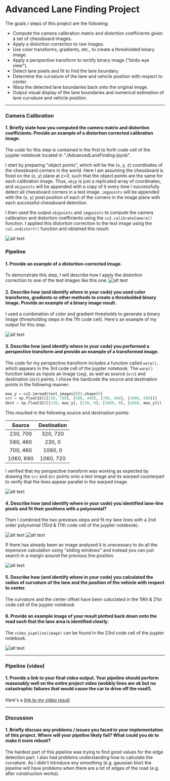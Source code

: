 # Advanced Lane Finding Project

The goals / steps of this project are the following:

* Compute the camera calibration matrix and distortion coefficients given a set of chessboard images.
* Apply a distortion correction to raw images.
* Use color transforms, gradients, etc., to create a thresholded binary image.
* Apply a perspective transform to rectify binary image ("birds-eye view").
* Detect lane pixels and fit to find the lane boundary.
* Determine the curvature of the lane and vehicle position with respect to center.
* Warp the detected lane boundaries back onto the original image.
* Output visual display of the lane boundaries and numerical estimation of lane curvature and vehicle position.

[//]: # (Image References)

[image1]: ./examples/undistort_output.png "Undistorted"
[image2]: ./examples/road_undistort.png "Road Transformed"
[image3]: ./examples/road_binary_combo.png "Binary Example"
[image4]: ./examples/road_warped.png "Warp Example"
[image_bw]: ./examples/road_binary_combo_warped.png "Binary Warp Example"
[image5]: ./examples/road_color_fit_lines.png "Fit Visual"
[image5-2]: ./examples/road_color_fit_lines-2.png "Fit Visual"
[image6]: ./examples/output.png "Output"
[video1]: ./project_video.mp4 "Video"

---
### Camera Calibration

#### 1. Briefly state how you computed the camera matrix and distortion coefficients. Provide an example of a distortion corrected calibration image.

The code for this step is contained in the first to forth code cell of the juypter notebook located in "./AdvancedLaneFinding.ipynb".  

I start by preparing "object points", which will be the (x, y, z) coordinates of the chessboard corners in the world. Here I am assuming the chessboard is fixed on the (x, y) plane at z=0, such that the object points are the same for each calibration image.  Thus, `objp` is just a replicated array of coordinates, and `objpoints` will be appended with a copy of it every time I successfully detect all chessboard corners in a test image.  `imgpoints` will be appended with the (x, y) pixel position of each of the corners in the image plane with each successful chessboard detection.  

I then used the output `objpoints` and `imgpoints` to compute the camera calibration and distortion coefficients using the `cv2.calibrateCamera()` function.  I applied this distortion correction to the test image using the `cv2.undistort()` function and obtained this result: 

![alt text][image1]

### Pipeline

#### 1. Provide an example of a distortion-corrected image.

To demonstrate this step, I will describe how I apply the distortion correction to one of the test images like this one:
![alt text][image2]

#### 2. Describe how (and identify where in your code) you used color transforms, gradients or other methods to create a thresholded binary image.  Provide an example of a binary image result.

I used a combination of color and gradient thresholds to generate a binary image (thresholding steps in the 7th code cell).  Here's an example of my output for this step.


![alt text][image3]

#### 3. Describe how (and identify where in your code) you performed a perspective transform and provide an example of a transformed image.

The code for my perspective transform includes a function called `warp()`, which appears in the 3rd code cell of the juypter notebook.  The `warp()` function takes as inputs an image (`img`), as well as source (`src`) and destination (`dst`) points.  I chose the hardcode the source and destination points in the following manner:

```python
max_y = cv2.imread(test_images[0]).shape[0]
src = np.float32([[230, 700], [580, 460], [700, 460], [1060, 690]])
dest = np.float32([[230, max_y], [230, 0], [1060, 0], [1060, max_y]])
```

This resulted in the following source and destination points:

| Source        | Destination   | 
|:-------------:|:-------------:| 
| 230, 700     | 320, 720        | 
| 580, 460      | 230, 0      |
| 700, 460     | 1060, 0      |
| 1060, 690      | 1060, 720        |

I verified that my perspective transform was working as expected by drawing the `src` and `dst` points onto a test image and its warped counterpart to verify that the lines appear parallel in the warped image.

![alt text][image4]

#### 4. Describe how (and identify where in your code) you identified lane-line pixels and fit their positions with a polynomial?

Then I combined the two previews steps and fit my lane lines with a 2nd order polynomial (15rd & 17th code cell of the juypter notebook).

![alt text][image_bw]
![alt text][image5]

If there has already been an image analysed it is unecessary to do all the expensive calculation using "sliding windows" and instead you can just search in a margin around the previous line position.

![alt text][image5-2]

#### 5. Describe how (and identify where in your code) you calculated the radius of curvature of the lane and the position of the vehicle with respect to center.

The curvature and the center offset have been caluclated in the 19th & 21st code cell of the juypter notebook

#### 6. Provide an example image of your result plotted back down onto the road such that the lane area is identified clearly.

The `video_pipeline(image)` can be found in the 23rd code cell of the juypter notebook.

![alt text][image6]

---

### Pipeline (video)

#### 1. Provide a link to your final video output.  Your pipeline should perform reasonably well on the entire project video (wobbly lines are ok but no catastrophic failures that would cause the car to drive off the road!).

Here's a [link to my video result](./project_video_detected.mp4)

---

### Discussion

#### 1. Briefly discuss any problems / issues you faced in your implementation of this project.  Where will your pipeline likely fail?  What could you do to make it more robust?

The hardest part of this pipeline was trying to find good values for the edge detection part. I also had problems understanding how to calculate the curvature.
As I didn't introduce any smoothing (e.g. gaussian blur) the pipeline will have problems when there are a lot of edges of the road (e.g. after construction works).
